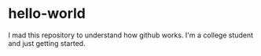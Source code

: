 # hello-world

I mad this repository to understand how github works. I'm a college student and just getting started.
